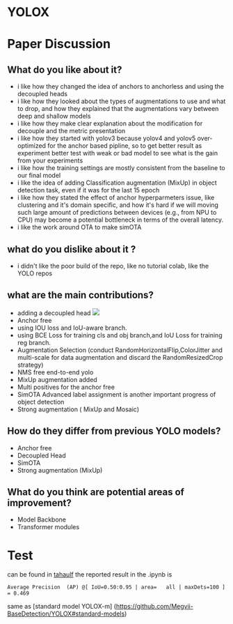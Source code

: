 # YOLOX

# Paper Discussion

## What do you like about it?
- i like how they changed the idea of anchors to anchorless and using the decoupled heads
- i like how they looked about the types of augmentations to use and what to drop, and how they explained that the augmentations vary between deep and shallow models 
- i like how they make clear explanation about the modification for decouple and the metric presentation 
- i like how they started with yolov3 because yolov4 and yolov5 over-optimized for the anchor based pipline, so to get better result as experiment better test with weak or bad model to see what is the gain from your experiments 
- i like how the training settings are mostly consistent from the baseline to our final model 
- i like the idea of adding Classification augmentation (MixUp) in object detection task, even if it was for the last 15 epoch 
- i like how they stated the effect of anchor hyperparmeters issue, like clustering and it's domain specific, and how it's hard if we will moving such large amount of predictions between devices (e.g., from NPU to CPU) may become a potential bottleneck in terms of the overall latency. 
- i like the work around OTA to make simOTA
## what do you dislike about it ?
- i didn't like the poor build of the repo, like no tutorial colab, like the YOLO repos 
## what are the main contributions?
- adding a decoupled head 
![](https://snipboard.io/O7mt0o.jpg)
- Anchor free 
- using IOU loss and IoU-aware branch.
- using BCE Loss for training cls and obj branch,and IoU Loss for training reg branch.
- Augmentation Selection (conduct RandomHorizontalFlip,ColorJitter and multi-scale for data augmentation and discard the RandomResizedCrop strategy)
- NMS free end-to-end yolo
- MixUp augmentation added 
- Multi positives for the anchor free 
- SimOTA Advanced label assignment is another important progress of object detection
- Strong augmentation ( MixUp and Mosaic)
## How do they differ from previous YOLO models?
- Anchor free 
- Decoupled Head 
- SimOTA
- Strong augmentation (MixUp)
## What do you think are potential areas of improvement?
- Model Backbone 
- Transformer modules
# Test 
can be found in [tahaulf](tahaulf.ipynb)
the reported result in the .ipynb is 
```
Average Precision  (AP) @[ IoU=0.50:0.95 | area=   all | maxDets=100 ] = 0.469
```
same as [standard model YOLOX-m] (https://github.com/Megvii-BaseDetection/YOLOX#standard-models)

